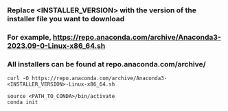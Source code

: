 ### Replace <INSTALLER_VERSION> with the version of the installer file you want to download
### For example, https://repo.anaconda.com/archive/Anaconda3-2023.09-0-Linux-x86_64.sh
### All installers can be found at repo.anaconda.com/archive/

```
curl -O https://repo.anaconda.com/archive/Anaconda3-<INSTALLER_VERSION>-Linux-x86_64.sh
```
```
source <PATH_TO_CONDA>/bin/activate
conda init
```
